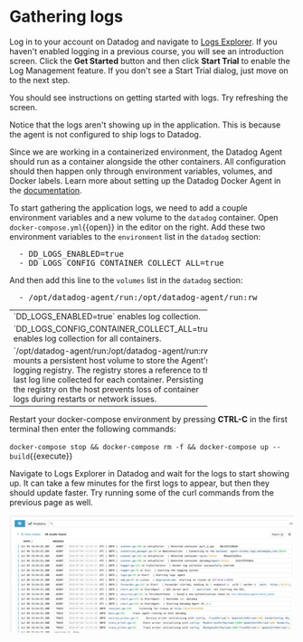# Gathering logs
Log in to your account on Datadog and navigate to <a href="https://app.datadoghq.com/logs" target="_datadog">Logs Explorer</a>. If you haven't enabled logging in a previous course, you will see an introduction screen. Click the **Get Started** button and then click **Start Trial** to enable the Log Management feature. If you don't see a Start Trial dialog, just move on to the next step.

You should see instructions on getting started with logs. Try refreshing the screen. 

Notice that the logs aren't showing up in the application. This is because the agent is not configured to ship logs to Datadog. 

Since we are working in a containerized environment, the Datadog Agent should run as a container alongside the other containers. All configuration should then happen only through environment variables, volumes, and Docker labels. Learn more about setting up the Datadog Docker Agent in the <a href="https://docs.datadoghq.com/agent/docker" target="_datadog">documentation</a>.

To start gathering the application logs, we need to add a couple environment variables and a new volume to the `datadog` container. Open `docker-compose.yml`{{open}} in the editor on the right. Add these two environment variables to the `environment` list in the `datadog` section:
  
<pre class="file" data-target="clipboard">
  - DD_LOGS_ENABLED=true
  - DD_LOGS_CONFIG_CONTAINER_COLLECT_ALL=true
</pre>

And then add this line to the `volumes` list in the `datadog` section:

<pre class="file" data-target="clipboard">
  - /opt/datadog-agent/run:/opt/datadog-agent/run:rw
</pre>

<table style="max-width:350px">
<tr><td>
`DD_LOGS_ENABLED=true` enables log collection. 
</td></tr>
<tr><td>
`DD_LOGS_CONFIG_CONTAINER_COLLECT_ALL=true` enables log collection for all containers.
</td></tr>
<tr><td>
`/opt/datadog-agent/run:/opt/datadog-agent/run:rw` mounts a persistent host volume to store the Agent's logging registry. The registry stores a reference to the last log line collected for each container.  Persisting the registry on the host prevents loss of container logs during restarts or network issues.
</td></tr>
</table>

Restart your docker-compose environment by pressing **CTRL-C** in the first terminal then enter the following commands:

`docker-compose stop && docker-compose rm -f && docker-compose up --build`{{execute}}

Navigate to Logs Explorer in Datadog and wait for the logs to start showing up. It can take a few minutes for the first logs to appear, but then they should update faster. Try running some of the curl commands from the previous page as well.

![Log flow](exampleapp/assets/log_flow.png)